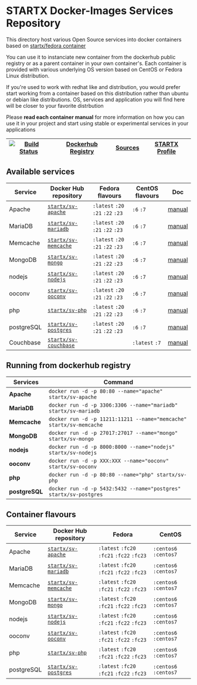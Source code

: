 # STARTX Docker-Images Services Repository

This directory host various Open Source services into docker containers based on [startx/fedora container](https://hub.docker.com/r/startx/fedora)

You can use it to instanciate new container from the dockerhub public registry 
or as a parent container in your own container's. 
Each container is provided with various underlying OS version based on CentOS or 
Fedora Linux distribution.

If you're used to work with redhat like and distribution, you would prefer start working
from a container based on this distribution rather than ubuntu or debian like distributions.
OS, services and application you will find here will be closer to your favorite distrbution

Please **read each container manual** for more information on how you can use it in 
your project and start using stable or experimental services in your applications

| [![Build Status](https://travis-ci.org/startxfr/docker-images.svg)](https://travis-ci.org/startxfr/docker-images) | [Dockerhub Registry](https://hub.docker.com/r/startx) | [Sources](https://github.com/startxfr/docker-images/)             | [STARTX Profile](https://github.com/startxfr) | 
|-------------------------------------------------------------------------------------------------------------------|-------------------------------------------------------|-------------------------------------------------------------------|-----------------------------------------------|

## Available services

| Service       | Docker Hub repository                                                | Fedora flavours                   | CentOS flavours | Doc
|---------------|----------------------------------------------------------------------|-----------------------------------|-----------------|--------------------------------
| Apache        | [`startx/sv-apache`](https://hub.docker.com/r/startx/sv-apache)      | `:latest` `:20` `:21` `:22` `:23` | `:6` `:7`       | [manual](apache/README.md)
| MariaDB       | [`startx/sv-mariadb`](https://hub.docker.com/r/startx/sv-mariadb)    | `:latest` `:20` `:21` `:22` `:23` | `:6` `:7`       | [manual](mariadb/README.md)
| Memcache      | [`startx/sv-memcache`](https://hub.docker.com/r/startx/sv-memcache)  | `:latest` `:20` `:21` `:22` `:23` | `:6` `:7`       | [manual](memcache/README.md)
| MongoDB       | [`startx/sv-mongo`](https://hub.docker.com/r/startx/sv-mongo)        | `:latest` `:20` `:21` `:22` `:23` | `:6` `:7`       | [manual](mongo/README.md)
| nodejs        | [`startx/sv-nodejs`](https://hub.docker.com/r/startx/sv-nodejs)      | `:latest` `:20` `:21` `:22` `:23` | `:6` `:7`       | [manual](nodejs/README.md)
| ooconv        | [`startx/sv-ooconv`](https://hub.docker.com/r/startx/sv-ooconv)      | `:latest` `:20` `:21` `:22` `:23` | `:6` `:7`       | [manual](ooconv/README.md)
| php           | [`startx/sv-php`](https://hub.docker.com/r/startx/sv-php)            | `:latest` `:20` `:21` `:22` `:23` | `:6` `:7`       | [manual](php/README.md)
| postgreSQL    | [`startx/sv-postgres`](https://hub.docker.com/r/startx/sv-postgres)  | `:latest` `:20` `:21` `:22` `:23` | `:6` `:7`       | [manual](postgres/README.md)
| Couchbase     | [`startx/sv-couchbase`](https://hub.docker.com/r/startx/sv-couchbase)|                                   | `:latest` `:7`  | [manual](couchbase/README.md)

## Running from dockerhub registry

| Services            | Command                                                              |
|---------------------|----------------------------------------------------------------------|
| **Apache**          | `docker run -d -p 80:80 --name="apache" startx/sv-apache`            | 
| **MariaDB**         | `docker run -d -p 3306:3306 --name="mariadb" startx/sv-mariadb`      | 
| **Memcache**        | `docker run -d -p 11211:11211 --name="memcache" startx/sv-memcache`  | 
| **MongoDB**         | `docker run -d -p 27017:27017 --name="mongo" startx/sv-mongo`        | 
| **nodejs**          | `docker run -d -p 8000:8000 --name="nodejs" startx/sv-nodejs`        | 
| **ooconv**          | `docker run -d -p XXX:XXX --name="ooconv" startx/sv-ooconv`          | 
| **php**             | `docker run -d -p 80:80 --name="php" startx/sv-php`                  | 
| **postgreSQL**      | `docker run -d -p 5432:5432 --name="postgres" startx/sv-postgres`    | 

## Container flavours

| Service    | Docker Hub repository                                                | Fedora                                       | CentOS                |
|------------|----------------------------------------------------------------------|----------------------------------------------|-----------------------|
| Apache     | [`startx/sv-apache`](https://hub.docker.com/r/startx/sv-apache)      | `:latest` `:fc20` `:fc21` `:fc22` `:fc23`    | `:centos6` `:centos7` |
| MariaDB    | [`startx/sv-mariadb`](https://hub.docker.com/r/startx/sv-mariadb)    | `:latest` `:fc20` `:fc21` `:fc22` `:fc23`    | `:centos6` `:centos7` |
| Memcache   | [`startx/sv-memcache`](https://hub.docker.com/r/startx/sv-memcache)  | `:latest` `:fc20` `:fc21` `:fc22` `:fc23`    | `:centos6` `:centos7` |
| MongoDB    | [`startx/sv-mongo`](https://hub.docker.com/r/startx/sv-mongo)        | `:latest` `:fc20` `:fc21` `:fc22` `:fc23`    | `:centos6` `:centos7` |
| nodejs     | [`startx/sv-nodejs`](https://hub.docker.com/r/startx/sv-nodejs)      | `:latest` `:fc20` `:fc21` `:fc22` `:fc23`    | `:centos6` `:centos7` |
| ooconv     | [`startx/sv-ooconv`](https://hub.docker.com/r/startx/sv-ooconv)      | `:latest` `:fc20` `:fc21` `:fc22` `:fc23`    | `:centos6` `:centos7` |
| php        | [`startx/sv-php`](https://hub.docker.com/r/startx/sv-php)            | `:latest` `:fc20` `:fc21` `:fc22` `:fc23`    | `:centos6` `:centos7` |
| postgreSQL | [`startx/sv-postgres`](https://hub.docker.com/r/startx/sv-postgres)  | `:latest` `:fc20` `:fc21` `:fc22` `:fc23`    | `:centos6` `:centos7` |
